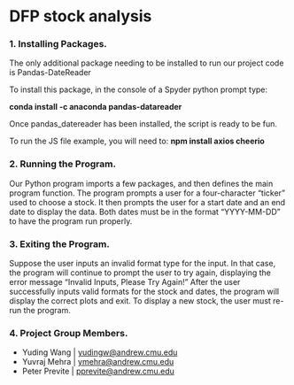 # DFP stock analysis

### 1. Installing Packages.
 
The only additional package needing to be installed to run our project code is Pandas-DateReader
 
To install this package, in the console of a Spyder python prompt type:
 
**conda install -c anaconda pandas-datareader**
 
Once pandas_datereader has been installed, the script is ready to be fun.

To run the JS file example, you will need to: **npm install axios cheerio**
 
### 2. Running the Program.
 
Our Python program imports a few packages, and then defines the main program function. The program prompts a user for a four-character “ticker” used to choose a stock. It then prompts the user for a start date and an end date to display the data. Both dates must be in the format “YYYY-MM-DD” to have the program run properly.
 
### 3. Exiting the Program.
 
Suppose the user inputs an invalid format type for the input. In that case, the program will continue to prompt the user to try again, displaying the error message “Invalid Inputs, Please Try Again!” After the user successfully inputs valid formats for the stock and dates, the program will display the correct plots and exit. To display a new stock, the user must re-run the program.
 
### 4. Project Group Members.
 
- Yuding Wang    |   yudingw@andrew.cmu.edu
- Yuvraj Mehra   |   ymehra@andrew.cmu.edu
- Peter Previte   |   pprevite@andrew.cmu.edu
